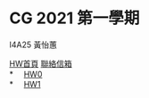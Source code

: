 # CG 2021 第一學期
<p>I4A25 黃怡蕙<br></p>
<a href="http://huitney.github.io/CGhws/index.html">HW首頁</a>
<a href="mailto:u10706125@ms.ttu.edu.tw">聯絡信箱</a><br>
* <a href="https://huitney.github.io/CGhws/hw0.html"><img src="https://i.imgur.com/0zrdapA.png" style="width:15px;height:15px;">HW0</a><br>
* <a href="https://huitney.github.io/CGhws/hw1.html"><img src="https://i.imgur.com/0zrdapA.png" style="width:15px;height:15px;">HW1</a><br>
